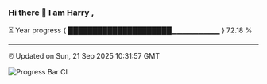 ### Hi there 👋 I am Harry , 

⏳ Year progress { █████████████████████▁▁▁▁▁▁▁▁▁ } 72.18 %

---

⏰ Updated on Sun, 21 Sep 2025 10:31:57 GMT

![Progress Bar CI](https://github.com/duykhang68/duykhang68/workflows/Progress%20Bar%20CI/badge.svg)
